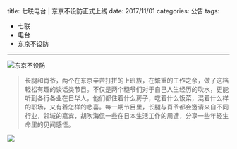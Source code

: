 title: 七联电台 | 东京不设防正式上线
date: 2017/11/01
categories: 公告
tags:
- 七联
- 电台
- 东京不设防

---

![东京不设防](http://wx2.sinaimg.cn/mw690/a9a40e85gy1fln5uabmzfj20ku0fkgz4.jpg)

> 长腿和肖爷，两个在东京辛苦打拼的上班族，在繁重的工作之余，做了这档轻松有趣的谈话类节目。不仅是两个糙爷们对于自己人生经历的吹水，更能听到各行各业在日华人，他们都住着什么房子，吃着什么饭菜，混着什么样的职场，又有着怎样的悲喜。每一期节目里，长腿与肖爷都会邀请来自不同行业，领域的嘉宾，胡吹海侃一些在日本生活工作的周遭，分享一些年轻生命里的见闻感悟。

![](http://wx4.sinaimg.cn/mw690/a9a40e85gy1fln6dztzmoj20by0by3yq.jpg)
